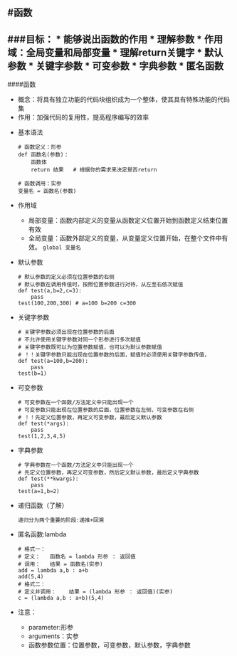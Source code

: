 #函数
---
###目标：
	* 能够说出函数的作用
	* 理解参数
	* 作用域：全局变量和局部变量
	* 理解return关键字
	* 默认参数
	* 关键字参数
	* 可变参数
	* 字典参数
	* 匿名函数
---
####函数
* 概念：将具有独立功能的代码块组织成为一个整体，使其具有特殊功能的代码集
* 作用：加强代码的复用性，提高程序编写的效率

- 基本语法
	```
	# 函数定义：形参
	def 函数名(参数)：			 
		函数体
		return 结果	# 根据你的需求来决定是否return

	# 函数调用：实参
	变量名 = 函数名(参数)

	```
- 作用域
	* 局部变量：函数内部定义的变量从函数定义位置开始到函数定义结束位置有效
	* 全局变量：函数外部定义的变量，从变量定义位置开始，在整个文件中有效。
	```global 变量名```

- 默认参数
	```
	# 默认参数的定义必须在位置参数的右侧
	# 默认参数在调用传值时，按照位置参数进行对待，从左至右依次赋值
	def test(a,b=2,c=3):
		pass
	test(100,200,300) # a=100 b=200 c=300
	```

- 关键字参数
	```
	# 关键字参数必须出现在位置参数的后面
	# 不允许使用关键字参数对同一个形参进行多次赋值
	# 关键字参数既可以为位置参数赋值，也可以为默认参数赋值
	# ！！关键字参数只能出现在位置参数的后面，赋值时必须使用关键字参数传值，
	def test(a=100,b=200):
		pass
	test(b=1)
	```

- 可变参数
	```
	# 可变参数在一个函数/方法定义中只能出现一个
	# 可变参数只能出现在位置参数的后面，位置参数在左侧，可变参数在右侧
	# ！！先定义位置参数，再定义可变参数，最后定义默认参数
	def test(*args):
		pass
	test(1,2,3,4,5)
	```
- 字典参数
	```
	# 字典参数在一个函数/方法定义中只能出现一个
	# 先定义位置参数，再定义可变参数，然后定义默认参数，最后定义字典参数
	def test(**kwargs):
		pass
	test(a=1,b=2)
	```
- 递归函数（了解）
	```
	递归分为两个重要的阶段:递推+回溯
	```

- 匿名函数:lambda
	```
	# 格式一：
	# 定义：	函数名 = lambda 形参 ： 返回值
	# 调用：	结果 = 函数名(实参)
	add = lambda a,b : a+b
	add(5,4)
	# 格式二：
	# 定义并调用：	结果 = (lambda 形参 ： 返回值)(实参)
	c = (lambda a,b : a+b)(5,4)

	```


- 注意：
	* parameter:形参
	* arguments：实参
	* 函数参数位置：位置参数，可变参数，默认参数，字典参数
	